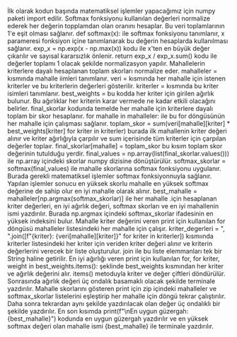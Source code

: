 İlk olarak kodun başında matematiksel işlemler yapacağımız için numpy paketi import edilir.
Softmax fonksiyonu kullanılan değerleri normalize ederek her değerin topplamdan olan oranını hesaplar.
Bu veri toplamlarının 1'e eşit olması sağlanır.
def softmax(x): ile softmax fonksiyonu tanımlanır, x parameresi fonksiyon içine tanımlanarak bu değerin hesaplarda kullanılması sağlanır.
exp_x = np.exp(x - np.max(x)) kodu ile x'ten en büyük değer çıkarılır ve sayısal kararsızlık önlenir.
return exp_x / exp_x.sum() kodu ile değerler toplamı 1 olacak şekilde normalizasyon yapılır. Mahallelerin kriterlere dayalı hesaplanan toplam skorları normalize eder.
mahalleler =  kısmında mahalle iimleri tanımlanır.
veri =  kısmında her mahalle için istenen kriterler ve bu kriterlerin değerleri gösterilir.
kriterler =  kısmında bu kriter isimleri tanımlanır.
best_weights = bu kodda her kriter için girilen ağırlık bulunur. Bu ağırlıklar her kriterin karar vermede ne kadar etkili olacağını belirler.
final_skorlar kodunda temelde her mahalle için kriterlere dayalı toplam bir skor hesaplanır.
for mahalle in mahalleler:  ile bu for döngüsünün her mahalle için çalışması sağlanır.
toplam_skor = sum(veri[mahalle][kriter] * best_weights[kriter] for kriter in kriterler) burada ilk mahallenin kriter değeri alınır ve kriter ağırlığıyla çarpılır ve sum içerisinde tüm kriterler için çarpılan değerler toplaır.
final_skorlar[mahalle] = toplam_skor bu kısım toplam skor değerinin tutulduğu yerdir.
final_values = np.array(list(final_skorlar.values())) ile np.array içindeki skorlar numpy dizisine dönüştürülür.
softmax_skorlar = softmax(final_values) ile mahalle skorlarına softmax fonksiyonu uygulanır. Burada gerekli matematiksel işlemler softmax fonksiyonnuyla sağlanır.
Yapılan işlemler sonucu en yüksek skorlu mahalle en yüksek softmax değerine de sahip olur en iyi mahalle olarak alınır.
best_mahalle = mahalleler[np.argmax(softmax_skorlar)] ile her mahalle .için hesaplanan kriter değerleri, en iyi ağırlık değeri, softmax skorları ve en iyi mahallenin ismi yazdırılır.
Burada np.argmax içindeki softmax_skorlar ifadesinin en yüksek indeksini bulur.
Mahalle kriter değerini veren print için kullanılan for döngüsü mahalleler listesindeki her mahalle için çalışır.
kriter_degerleri = ", ".join([f"{kriter}: {veri[mahalle][kriter]}" for kriter in kriterler]) kısmıında kriterler listesindeki her kriter için veriden kriter değeri alınır ve kriterin değerlerini verecek bir liste oluşturulur.
join ile bu liste elemmanları tek bir String haline getirilir.
En iyi ağırlığı veren print için kullanılan for, for kriter, weight in best_weights.items(): şeklinde best_weights kısmından her kriter ve ağırlık değerini alır.
items() metoduyla kriter ve değer çiftleri döndürülür. Sonrasında ağırlık değeri üç ondalık basamaklı olacak şekilde terminale yazdırılır.
Mahalle skorlarını gösteren print için zip içindeki mahalleler ve softmax_skorlar listelerini eşleştirip her mahalle için döngü tekrar çalıştırılır.
Daha sonra tekrardan aynı şekilde yazdırılacak olan değer üç ondalıklı bir şekilde yazdırılır.
En son kısımda print(f"\nEn uygun güzergah: {best_mahalle}") kodunda en uygun güzergah yazdırılır ve en yüksek softmax değeri olan mahalle ismi {best_mahalle} ile terminale yazdırılır.
